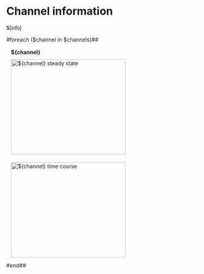 Channel information
===================
    
<p style="font-family:arial">${info}</p>

#foreach ($channel in $channels)##
<div style="border:solid 2px white; padding-left:10px">
<div>
<b>${channel}</b><br/>
</div>
<div><a href="${channel}.inf.png"><img alt="${channel} steady state" src="${channel}.inf.png" height="250" width="300" style="padding:10px 35px 10px 0px"/></a>
<a href="${channel}.tau.png"><img alt="${channel} time course" src="${channel}.tau.png" height="250" width="300" style="padding:10px 10px 10px 0px"/></a>
</div>
</div>
#end## 